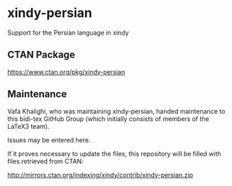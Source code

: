 # xindy-persian
Support for the Persian language in xindy

## CTAN Package
 https://www.ctan.org/pkg/xindy-persian



## Maintenance
Vafa Khalighi, who was maintaining xindy-persian, handed maintenance to this bidi-tex
GitHub Group (which initially consists of members of the LaTeX3 team).

Issues may be entered here.

If it proves necessary to update the files, this repository will
be filled with files retrieved from CTAN:

http://mirrors.ctan.org/indexing/xindy/contrib/xindy-persian.zip


